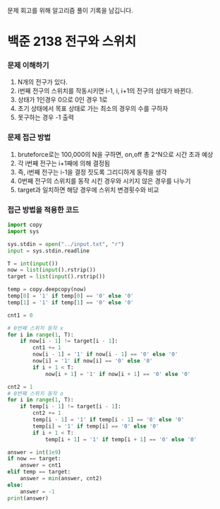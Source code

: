 문제 회고를 위해 알고리즘 풀이 기록을 남깁니다.

# 백준 2138 전구와 스위치

    
### 문제 이해하기
1. N개의 전구가 있다.
2. i번째 전구의 스위치를 작동시키면 i-1, i, i+1의 전구의 상태가 바뀐다.
3. 상태가 1인경우 0으로 0인 경우 1로
4. 초기 상태에서 목표 상태로 가는 최소의 경우의 수를 구하자
5. 못구하는 경우 -1 출력

### 문제 접근 방법
1. bruteforce로는 100,000의 N을 구하면, on,off 총 2^N으로 시간 초과 예상
2. 각 i번째 전구는 i+1째에 의해 결정됨
3. 즉, i번째 전구는 i-1을 결정 짓도록 그리디하게 동작을 생각
4. 0번째 전구의 스위치를 동작 시킨 경우와 시키지 않은 경우를 나누기
5. target과 일치하면 해당 경우에 스위치 변경횟수와 비교

### 접근 방법을 적용한 코드

```python
import copy
import sys

sys.stdin = open("../input.txt", "r")
input = sys.stdin.readline

T = int(input())
now = list(input().rstrip())
target = list(input().rstrip())

temp = copy.deepcopy(now)
temp[0] = '1' if temp[0] == '0' else '0'
temp[1] = '1' if temp[1] == '0' else '0'

cnt1 = 0

# 0번째 스위치 동작 x
for i in range(1, T):
    if now[i - 1] != target[i - 1]:
        cnt1 += 1
        now[i - 1] = '1' if now[i - 1] == '0' else '0'
        now[i] = '1' if now[i] == '0' else '0'
        if i + 1 < T:
            now[i + 1] = '1' if now[i + 1] == '0' else '0'

cnt2 = 1
# 0번째 스위치 동작 o
for i in range(1, T):
    if temp[i - 1] != target[i - 1]:
        cnt2 += 1
        temp[i - 1] = '1' if temp[i - 1] == '0' else '0'
        temp[i] = '1' if temp[i] == '0' else '0'
        if i + 1 < T:
            temp[i + 1] = '1' if temp[i + 1] == '0' else '0'

answer = int(1e9)
if now == target:
    answer = cnt1
elif temp == target:
    answer = min(answer, cnt2)
else:
    answer = -1
print(answer)

```



